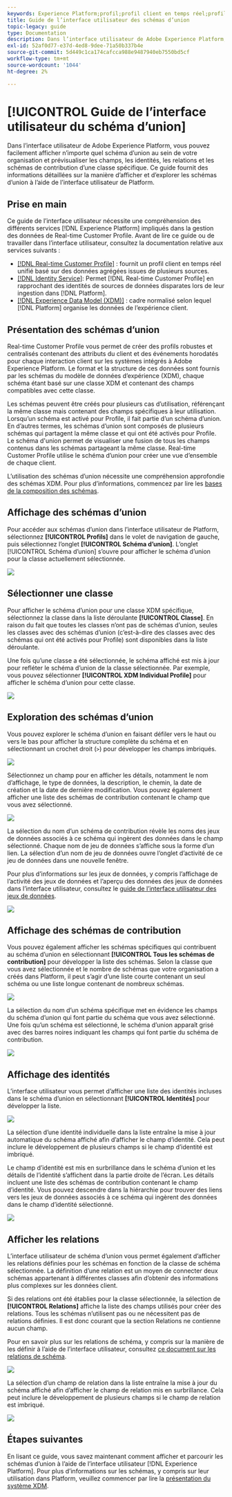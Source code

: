 ```yaml
---
keywords: Experience Platform;profil;profil client en temps réel;profil unifié;profil unifié;unifié;profil;unifié;profil;rtcp;activer le profil;activer le profil;schéma d’union;PROFIL D’UNION;profil d’union
title: Guide de l’interface utilisateur des schémas d’union
topic-legacy: guide
type: Documentation
description: Dans l’interface utilisateur de Adobe Experience Platform, vous pouvez facilement afficher n’importe quel schéma d’union au sein de votre organisation et prévisualiser les champs, les identités, les relations et les schémas de contribution d’une classe spécifique. Ce guide fournit des informations détaillées sur la manière d’afficher et d’explorer les schémas d’union à l’aide de l’interface utilisateur de Platform.
exl-id: 52af0d77-e37d-4ed8-9dee-71a50b337b4e
source-git-commit: 5d449c1ca174cafcca988e9487940eb7550bd5cf
workflow-type: tm+mt
source-wordcount: '1044'
ht-degree: 2%

---
```


# [!UICONTROL Guide de l’interface utilisateur du schéma d’union]

Dans l’interface utilisateur de Adobe Experience Platform, vous pouvez facilement afficher n’importe quel schéma d’union au sein de votre organisation et prévisualiser les champs, les identités, les relations et les schémas de contribution d’une classe spécifique. Ce guide fournit des informations détaillées sur la manière d’afficher et d’explorer les schémas d’union à l’aide de l’interface utilisateur de Platform.

## Prise en main

Ce guide de l’interface utilisateur nécessite une compréhension des différents services [!DNL Experience Platform] impliqués dans la gestion des données de Real-time Customer Profile. Avant de lire ce guide ou de travailler dans l’interface utilisateur, consultez la documentation relative aux services suivants :

* [[!DNL Real-time Customer Profile]](../home.md) : fournit un profil client en temps réel unifié basé sur des données agrégées issues de plusieurs sources.
* [[!DNL Identity Service]](../../identity-service/home.md): Permet  [!DNL Real-time Customer Profile] en rapprochant des identités de sources de données disparates lors de leur ingestion dans  [!DNL Platform].
* [[!DNL Experience Data Model (XDM)]](../../xdm/home.md) : cadre normalisé selon lequel [!DNL Platform] organise les données de l’expérience client.

## Présentation des schémas d’union

Real-time Customer Profile vous permet de créer des profils robustes et centralisés contenant des attributs du client et des événements horodatés pour chaque interaction client sur les systèmes intégrés à Adobe Experience Platform. Le format et la structure de ces données sont fournis par les schémas du modèle de données d’expérience (XDM), chaque schéma étant basé sur une classe XDM et contenant des champs compatibles avec cette classe.

Les schémas peuvent être créés pour plusieurs cas d’utilisation, référençant la même classe mais contenant des champs spécifiques à leur utilisation. Lorsqu’un schéma est activé pour Profile, il fait partie d’un schéma d’union. En d’autres termes, les schémas d’union sont composés de plusieurs schémas qui partagent la même classe et qui ont été activés pour Profile. Le schéma d&#39;union permet de visualiser une fusion de tous les champs contenus dans les schémas partageant la même classe. Real-time Customer Profile utilise le schéma d’union pour créer une vue d’ensemble de chaque client.

L’utilisation des schémas d’union nécessite une compréhension approfondie des schémas XDM. Pour plus d’informations, commencez par lire les [bases de la composition des schémas](../../xdm/schema/composition.md).

## Affichage des schémas d’union

Pour accéder aux schémas d’union dans l’interface utilisateur de Platform, sélectionnez **[!UICONTROL Profils]** dans le volet de navigation de gauche, puis sélectionnez l’onglet **[!UICONTROL Schéma d’union]**. L’onglet [!UICONTROL Schéma d’union] s’ouvre pour afficher le schéma d’union pour la classe actuellement sélectionnée.

![](../images/union-schema/union-schema-landing.png)

## Sélectionner une classe

Pour afficher le schéma d’union pour une classe XDM spécifique, sélectionnez la classe dans la liste déroulante **[!UICONTROL Classe]**. En raison du fait que toutes les classes n’ont pas de schémas d’union, seules les classes avec des schémas d’union (c’est-à-dire des classes avec des schémas qui ont été activés pour Profile) sont disponibles dans la liste déroulante.

Une fois qu’une classe a été sélectionnée, le schéma affiché est mis à jour pour refléter le schéma d’union de la classe sélectionnée. Par exemple, vous pouvez sélectionner **[!UICONTROL XDM Individual Profile]** pour afficher le schéma d’union pour cette classe.

![](../images/union-schema/union-schema-class.png)

## Exploration des schémas d’union

Vous pouvez explorer le schéma d’union en faisant défiler vers le haut ou vers le bas pour afficher la structure complète du schéma et en sélectionnant un crochet droit (`>`) pour développer les champs imbriqués.

![](../images/union-schema/union-schema-explore.png)

Sélectionnez un champ pour en afficher les détails, notamment le nom d’affichage, le type de données, la description, le chemin, la date de création et la date de dernière modification. Vous pouvez également afficher une liste des schémas de contribution contenant le champ que vous avez sélectionné.

![](../images/union-schema/union-schema-explore-field.png)

La sélection du nom d’un schéma de contribution révèle les noms des jeux de données associés à ce schéma qui ingèrent des données dans le champ sélectionné. Chaque nom de jeu de données s’affiche sous la forme d’un lien. La sélection d’un nom de jeu de données ouvre l’onglet d’activité de ce jeu de données dans une nouvelle fenêtre.

Pour plus d’informations sur les jeux de données, y compris l’affichage de l’activité des jeux de données et l’aperçu des données des jeux de données dans l’interface utilisateur, consultez le [guide de l’interface utilisateur des jeux de données](../../catalog/datasets/user-guide.md).

![](../images/union-schema/union-schema-field-datasets.png)

## Affichage des schémas de contribution

Vous pouvez également afficher les schémas spécifiques qui contribuent au schéma d’union en sélectionnant **[!UICONTROL Tous les schémas de contribution]** pour développer la liste des schémas. Selon la classe que vous avez sélectionnée et le nombre de schémas que votre organisation a créés dans Platform, il peut s’agir d’une liste courte contenant un seul schéma ou une liste longue contenant de nombreux schémas.

![](../images/union-schema/union-schema-contributing-schemas.png)

La sélection du nom d’un schéma spécifique met en évidence les champs du schéma d’union qui font partie du schéma que vous avez sélectionné. Une fois qu’un schéma est sélectionné, le schéma d’union apparaît grisé avec des barres noires indiquant les champs qui font partie du schéma de contribution.

![](../images/union-schema/union-schema-select-schema.png)

## Affichage des identités

L’interface utilisateur vous permet d’afficher une liste des identités incluses dans le schéma d’union en sélectionnant **[!UICONTROL Identités]** pour développer la liste.

![](../images/union-schema/union-schema-identities.png)

La sélection d’une identité individuelle dans la liste entraîne la mise à jour automatique du schéma affiché afin d’afficher le champ d’identité. Cela peut inclure le développement de plusieurs champs si le champ d’identité est imbriqué.

Le champ d’identité est mis en surbrillance dans le schéma d’union et les détails de l’identité s’affichent dans la partie droite de l’écran. Les détails incluent une liste des schémas de contribution contenant le champ d’identité. Vous pouvez descendre dans la hiérarchie pour trouver des liens vers les jeux de données associés à ce schéma qui ingèrent des données dans le champ d’identité sélectionné.

![](../images/union-schema/union-schema-select-identity.png)

## Afficher les relations

L’interface utilisateur de schéma d’union vous permet également d’afficher les relations définies pour les schémas en fonction de la classe de schéma sélectionnée. La définition d’une relation est un moyen de connecter deux schémas appartenant à différentes classes afin d’obtenir des informations plus complexes sur les données client.

Si des relations ont été établies pour la classe sélectionnée, la sélection de **[!UICONTROL Relations]** affiche la liste des champs utilisés pour créer des relations. Tous les schémas n’utilisent pas ou ne nécessitent pas de relations définies. Il est donc courant que la section Relations ne contienne aucun champ.

Pour en savoir plus sur les relations de schéma, y compris sur la manière de les définir à l’aide de l’interface utilisateur, consultez [ce document sur les relations de schéma](../../xdm/tutorials/relationship-ui.md).

![](../images/union-schema/union-schema-relationships.png)

La sélection d’un champ de relation dans la liste entraîne la mise à jour du schéma affiché afin d’afficher le champ de relation mis en surbrillance. Cela peut inclure le développement de plusieurs champs si le champ de relation est imbriqué.

![](../images/union-schema/union-schema-select-relationship.png)

## Étapes suivantes

En lisant ce guide, vous savez maintenant comment afficher et parcourir les schémas d’union à l’aide de l’interface utilisateur [!DNL Experience Platform]. Pour plus d’informations sur les schémas, y compris sur leur utilisation dans Platform, veuillez commencer par lire la [présentation du système XDM](../../xdm/home.md).

